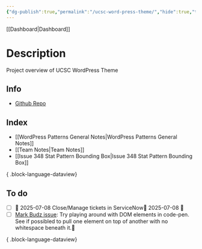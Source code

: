 ```yaml
---
{"dg-publish":true,"permalink":"/ucsc-word-press-theme/","hide":true,"tags":["WordPress","work"]}
---
```


[[Dashboard\|Dashboard]] 

# Description
Project overview of UCSC WordPress Theme
## Info
- [Github Repo](https://github.com/ucsc/ucsc-2022)
## Index

- [[WordPress Patterns General Notes\|WordPress Patterns General Notes]]
- [[Team Notes\|Team Notes]]
- [[Issue 348 Stat Pattern Bounding Box\|Issue 348 Stat Pattern Bounding Box]]

{ .block-language-dataview}

## To do

- [ ] 📅 2025-07-08 Close/Manage tickets in ServiceNow🛫 2025-07-08 🔼
- [ ] [Mark Budz issue](https://github.com/ucsc/ucsc-2022/issues/348): Try playing around with DOM elements in code-pen. See if possibled to pull one element on top of another with no whitespace beneath it.🔼

{ .block-language-dataview}
